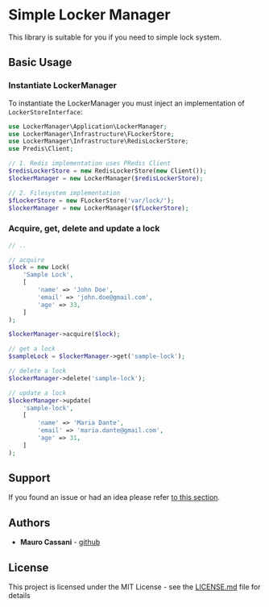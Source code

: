 # Simple Locker Manager

This library is suitable for you if you need to simple lock system.

## Basic Usage

### Instantiate LockerManager

To instantiate the LockerManager you must inject an implementation of `LockerStoreInterface`:

```php
use LockerManager\Application\LockerManager;
use LockerManager\Infrastructure\FLockerStore;
use LockerManager\Infrastructure\RedisLockerStore;
use Predis\Client;

// 1. Redis implementation uses PRedis Client
$redisLockerStore = new RedisLockerStore(new Client());
$lockerManager = new LockerManager($redisLockerStore);

// 2. Filesystem implementation
$fLockerStore = new FLockerStore('var/lock/');
$lockerManager = new LockerManager($fLockerStore);

```

### Acquire, get, delete and update a lock

```php
// ..

// acquire
$lock = new Lock(
    'Sample Lock',
    [
        'name' => 'John Doe',
        'email' => 'john.doe@gmail.com',
        'age' => 33,
    ]
);

$lockerManager->acquire($lock);

// get a lock
$sampleLock = $lockerManager->get('sample-lock');

// delete a lock
$lockerManager->delete('sample-lock');

// update a lock
$lockerManager->update(
    'sample-lock',
    [
        'name' => 'Maria Dante',
        'email' => 'maria.dante@gmail.com',
        'age' => 31,
    ]
);

```

## Support

If you found an issue or had an idea please refer [to this section](https://github.com/mauretto78/locker-manager/issues).

## Authors

* **Mauro Cassani** - [github](https://github.com/mauretto78)

## License

This project is licensed under the MIT License - see the [LICENSE.md](LICENSE.md) file for details
